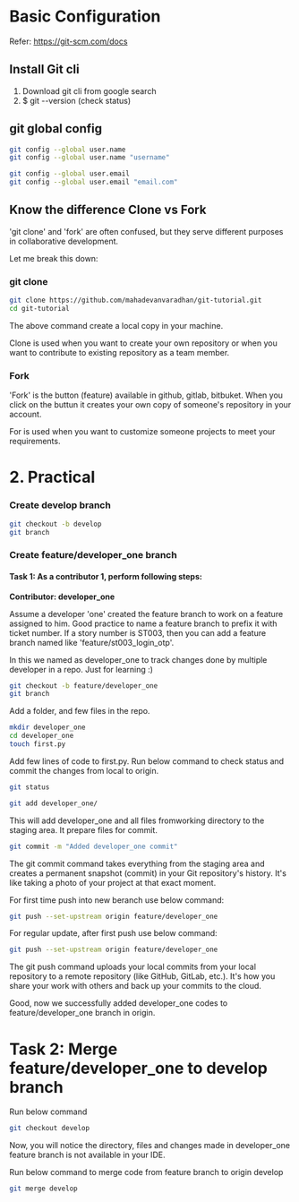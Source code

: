 # Basic Configuration
Refer: https://git-scm.com/docs

## Install Git cli
1. Download git cli from google search
2. $ git --version (check status)

## git global config
```bash
git config --global user.name
git config --global user.name "username"

git config --global user.email
git config --global user.email "email.com"
```

## Know the difference Clone vs Fork

'git clone' and 'fork' are often confused, but they serve different purposes in collaborative development.

Let me break this down:
### git clone
```bash
git clone https://github.com/mahadevanvaradhan/git-tutorial.git
cd git-tutorial
```

The above command create a local copy in your machine.

Clone is used when you want to create your own repository or when you want to contribute to existing repository as a team member.

### Fork
'Fork' is the button (feature) available in github, gitlab, bitbuket. When you click on the buttun it creates your own copy of someone's repository in your account.

For is used when you want to customize someone projects to meet your requirements.

# 2. Practical

### Create develop branch

```bash
git checkout -b develop
git branch
```

### Create feature/developer_one branch


#### **Task 1: As a contributor 1, perform following steps:**
**Contributor: developer_one**

Assume a developer 'one' created the feature branch to work on a feature assigned to him.
Good practice to name a feature branch to prefix it with ticket number. If a story number is ST003,
then you can add a feature branch named like 'feature/st003_login_otp'.

In this we named as developer_one to track changes done by multiple developer in a repo. Just for learning :)

```bash
git checkout -b feature/developer_one
git branch
```

Add a folder, and few files in the repo.

```bash
mkdir developer_one
cd developer_one
touch first.py
```
Add few lines of code to first.py. Run below command to check status and commit the changes from local to origin.

```bash
git status
```

```bash
git add developer_one/
```
This will add developer_one and all files fromworking directory to the staging area. It prepare files for commit.

```bash
git commit -m "Added developer_one commit"
```
The git commit command takes everything from the staging area and creates a permanent snapshot (commit) in your Git repository's history. It's like taking a photo of your project at that exact moment.

For first time push into new beranch use below command:
```bash
git push --set-upstream origin feature/developer_one
```

For regular update, after first push use below command:

```bash
git push --set-upstream origin feature/developer_one
```

The git push command uploads your local commits from your local repository to a remote repository (like GitHub, GitLab, etc.). It's how you share your work with others and back up your commits to the cloud.

Good, now we successfully added developer_one codes to feature/developer_one branch in origin.

**Task 2: Merge feature/developer_one to develop branch**
=======
Run below command
```bash
git checkout develop
```

Now, you will notice the directory, files and changes made in developer_one feature branch is not available in your IDE.

Run below command to merge code from feature branch to origin develop
```bash
git merge develop
```


